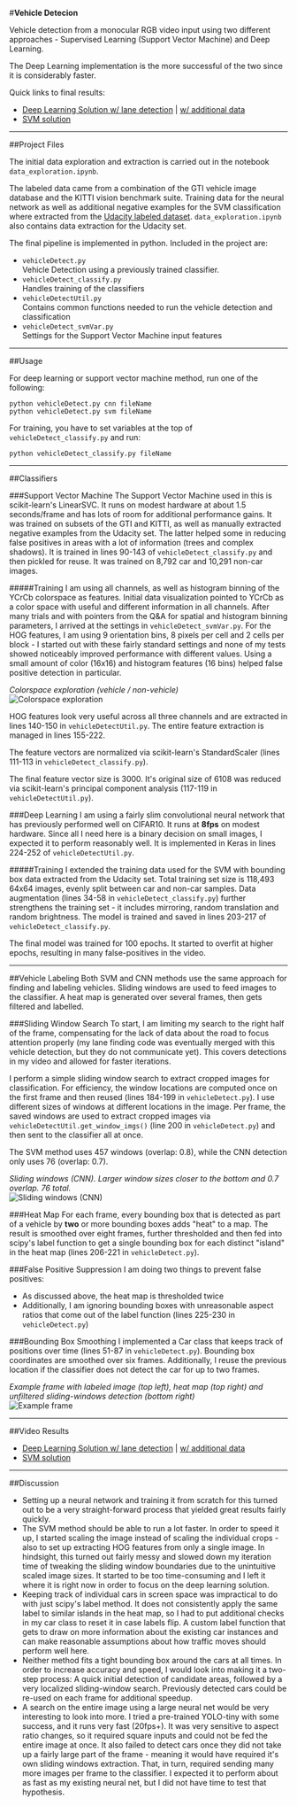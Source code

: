 #**Vehicle Detecion**

Vehicle detection from a monocular RGB video input using two different approaches - Supervised Learning (Support Vector Machine) and Deep Learning. 

The Deep Learning implementation is the more successful of the two since it is considerably faster.

Quick links to final results:

* [Deep Learning Solution w/ lane detection](https://youtu.be/IHhLpB5MNTQ) | [w/ additional data](https://youtu.be/DTaLG2DSjyU)
* [SVM solution](https://youtu.be/DOCzH0R3ERc)


---
##Project Files

The initial data exploration and extraction is carried out in the notebook `data_exploration.ipynb`.

The labeled data came from a combination of the GTI vehicle image database and the KITTI vision benchmark suite. Training data for the neural network as well as additional negative examples for the SVM classification where extracted from the [Udacity labeled dataset](https://github.com/udacity/self-driving-car/tree/master/annotations). `data_exploration.ipynb` also contains data extraction for the Udacity set.  

The final pipeline is implemented in python. Included in the project are:
- `vehicleDetect.py`  
Vehicle Detection using a previously trained classifier. 
- `vehicleDetect_classify.py`  
Handles training of the classifiers
- `vehicleDetectUtil.py`  
Contains common functions needed to run the vehicle detection and classification
- `vehicleDetect_svmVar.py`  
Settings for the Support Vector Machine input features

---
##Usage

For deep learning or support vector machine method, run one of the following:  
```
python vehicleDetect.py cnn fileName   
python vehicleDetect.py svm fileName  
```


For training, you have to set variables at the top of `vehicleDetect_classify.py` and run:  
```
python vehicleDetect_classify.py fileName
```

---
##Classifiers

###Support Vector Machine
The Support Vector Machine used in this is scikit-learn's LinearSVC. It runs on modest hardware at about 1.5 seconds/frame and has lots of room for additional performance gains. It was trained on subsets of the GTI and KITTI, as well as manually extracted negative examples from the Udacity set. The latter helped some in reducing false positives in areas with a lot of information (trees and complex shadows). It is trained in lines 90-143 of `vehicleDetect_classify.py` and then pickled for reuse. It was trained on 8,792 car and 10,291 non-car images.  

#####Training
I am using all channels, as well as histogram binning of the YCrCb colorspace as features. Initial data visualization pointed to YCrCb as a color space with useful and different information in all channels. After many trials and with pointers from the Q&A for spatial and histogram binning parameters, I arrived at the settings in `vehicleDetect_svmVar.py`. For the HOG features, I am using 9 orientation bins, 8 pixels per cell and 2 cells per block - I started out with these fairly standard settings and none of my tests showed noticeably improved performance with different values. Using a small amount of color (16x16) and histogram features (16 bins) helped false positive detection in particular.

*Colorspace exploration (vehicle / non-vehicle)*  
![Colorspace exploration](output_images/clrExploration1.jpg)

HOG features look very useful across all three channels and are extracted in lines 140-150 in `vehicleDetectUtil.py`. The entire feature extraction is managed in lines 155-222.

The feature vectors are normalized via scikit-learn's StandardScaler (lines 111-113 in `vehicleDetect_classify.py`).

The final feature vector size is 3000. It's original size of 6108 was reduced via scikit-learn's principal component analysis (117-119 in `vehicleDetectUtil.py`).

###Deep Learning
I am using a fairly slim convolutional neural network that has previously performed well on CIFAR10. It runs at **8fps** on modest hardware. Since all I need here is a binary decision on small images, I expected it to perform reasonably well. It is implemented in Keras in lines 224-252 of `vehicleDetectUtil.py`.

#####Training
I extended the training data used for the SVM with bounding box data extracted from the Udacity set. Total training set size is 118,493 64x64 images, evenly split between car and non-car samples. Data augmentation (lines 34-58 in `vehicleDetect_classify.py`) further strengthens the training set - it includes mirroring, random translation and random brightness. The model is trained and saved in lines 203-217 of `vehicleDetect_classify.py`.  

The final model was trained for 100 epochs. It started to overfit at higher epochs, resulting in many false-positives in the video.

---
##Vehicle Labeling
Both SVM and CNN methods use the same approach for finding and labeling vehicles. Sliding windows are used to feed images to the classifier. A heat map is generated over several frames, then gets filtered and labelled.

###Sliding Window Search
To start, I am limiting my search to the right half of the frame, compensating for the lack of data about the road to focus attention properly (my lane finding code was eventually merged with this vehicle detection, but they do not communicate yet). This covers detections in my video and allowed for faster iterations.  

I perform a simple sliding window search to extract cropped images for classification. For efficiency, the window locations are computed once on the first frame and then reused (lines 184-199 in `vehicleDetect.py`). I use different sizes of windows at different locations in the image. Per frame, the saved windows are used to extract cropped images via `vehicleDetectUtil.get_window_imgs()` (line 200 in `vehicleDetect.py`) and then sent to the classifier all at once.  

The SVM method uses 457 windows (overlap: 0.8), while the CNN detection only uses 76 (overlap: 0.7).

*Sliding windows (CNN). Larger window sizes closer to the bottom and 0.7 overlap. 76 total.*  
![Sliding windows (CNN)](output_images/windows1.jpg)

###Heat Map
For each frame, every bounding box that is detected as part of a vehicle by **two** or more bounding boxes adds "heat" to a map. The result is smoothed over eight frames, further thresholded and then fed into scipy's label function to get a single bounding box for each distinct "island" in the heat map (lines 206-221 in `vehicleDetect.py`).

###False Positive Suppression
I am doing two things to prevent false positives:  
- As discussed above, the heat map is thresholded twice
- Additionally, I am ignoring bounding boxes with unreasonable aspect ratios that come out of the label function (lines 225-230 in `vehicleDetect.py`)

###Bounding Box Smoothing
I implemented a Car class that keeps track of positions over time (lines 51-87 in `vehicleDetect.py`). Bounding box coordinates are smoothed over six frames. Additionally, I reuse the previous location if the classifier does not detect the car for up to two frames.

*Example frame with labeled image (top left), heat map (top right) and unfiltered sliding-windows detection (bottom right)*  
![Example frame](output_images/labeling1.jpg)

---
##Video Results

* [Deep Learning Solution w/ lane detection](https://youtu.be/IHhLpB5MNTQ) | [w/ additional data](https://youtu.be/DTaLG2DSjyU)
* [SVM solution](https://youtu.be/DOCzH0R3ERc)

---
##Discussion  
- Setting up a neural network and training it from scratch for this turned out to be a very straight-forward process that yielded great results fairly quickly.
- The SVM method should be able to run a lot faster. In order to speed it up, I started scaling the image instead of scaling the individual crops - also to set up extracting HOG features from only a single image. In hindsight, this turned out fairly messy and slowed down my iteration time of tweaking the sliding window boundaries due to the unintuitive scaled image sizes. It started to be too time-consuming and I left it where it is right now in order to focus on the deep learning solution.
- Keeping track of individual cars in screen space was impractical to do with just scipy's label method. It does not consistently apply the same label to similar islands in the heat map, so I had to put additional checks in my car class to reset it in case labels flip. A custom label function that gets to draw on more information about the existing car instances and can make reasonable assumptions about how traffic moves should perform well here.
- Neither method fits a tight bounding box around the cars at all times. In order to increase accuracy and speed, I would look into making it a two-step process: A quick initial detection of candidate areas, followed by a very localized sliding-window search. Previously detected cars could be re-used on each frame for additional speedup.
- A search on the entire image using a large neural net would be very interesting to look into more. I tried a pre-trained YOLO-tiny with some success, and it runs very fast (20fps+). It was very sensitive to aspect ratio changes, so it required square inputs and could not be fed the entire image at once. It also failed to detect cars once they did not take up a fairly large part of the frame - meaning it would have required it's own sliding windows extraction. That, in turn, required sending many more images per frame to the classifier. I expected it to perform about as fast as my existing neural net, but I did not have time to test that hypothesis.

